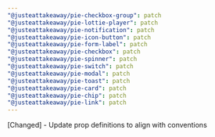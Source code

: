 ```yaml
---
"@justeattakeaway/pie-checkbox-group": patch
"@justeattakeaway/pie-lottie-player": patch
"@justeattakeaway/pie-notification": patch
"@justeattakeaway/pie-icon-button": patch
"@justeattakeaway/pie-form-label": patch
"@justeattakeaway/pie-checkbox": patch
"@justeattakeaway/pie-spinner": patch
"@justeattakeaway/pie-switch": patch
"@justeattakeaway/pie-modal": patch
"@justeattakeaway/pie-toast": patch
"@justeattakeaway/pie-card": patch
"@justeattakeaway/pie-chip": patch
"@justeattakeaway/pie-link": patch
---
```


[Changed] - Update prop definitions to align with conventions
